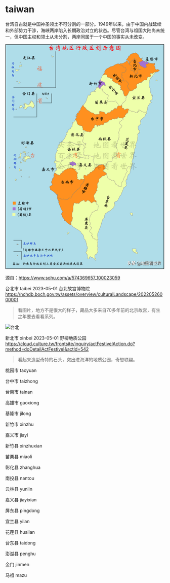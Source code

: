 # taiwan



台湾自古就是中国神圣领土不可分割的一部分。1949年以来，由于中国内战延续和外部势力干涉，海峡两岸陷入长期政治对立的状态。尽管台湾与祖国大陆尚未统一，但中国主权和领土从未分割，两岸同属于一个中国的事实从未改变。

![台湾](taiwan.png)

源自：https://www.sohu.com/a/574369657_100023059



台北市 taibei 2023-05-01 台北故宫博物院 https://nchdb.boch.gov.tw/assets/overview/culturalLandscape/20220526000001

> 看图片，地方不是很大的样子，藏品大多来自70多年前的北京故宫，有生之年要去看看系列。

![台北](taibei.jpg)

新北市 xinbei 2023-05-01 野柳地质公园 https://cloud.culture.tw/frontsite/inquiry/actFestivelAction.do?method=doDetailActFestivel&actId=542

> 看起来造型奇特的石头，突出进海洋的地质公园，奇想联翩。

桃园市 taoyuan

台中市 taizhong

台南市 tainan

高雄市 gaoxiong

基隆市 jilong

新竹市 xinzhu

嘉义市 jiayi

新竹县 xinzhuxian

苗栗县 miaoli

彰化县 zhanghua

南投县 nantou

云林县 yunlin

嘉义县 jiayixian

屏东县 pingdong

宜兰县 yilan

花莲县 hualian

台东县 taidong

澎湖县 penghu

金门 jinmen

马祖 mazu
